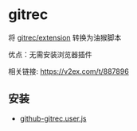 # gitrec

将 [gitrec/extension](https://github.com/gorse-io/gitrec/tree/master/extension) 转换为油猴脚本

优点：无需安装浏览器插件

相关链接: <https://v2ex.com/t/887896>

## 安装

- [github-gitrec.user.js](https://github.com/lisonge/userscripts/raw/main/packages/gitrec/dist/gitrec.user.js)
